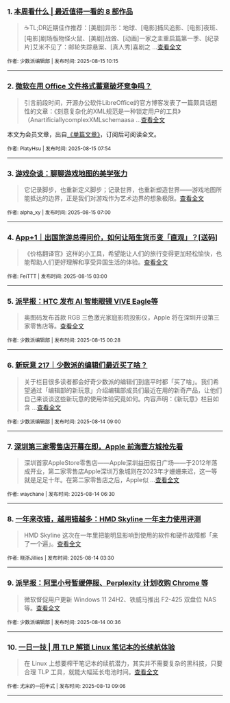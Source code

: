 ### 1. [本周看什么 | 最近值得一看的 8 部作品](https://sspai.com/post/101852)

> ☕️TL;DR近期佳作推荐：[美剧]异形：地球、[电影]捕风追影、[电影]夜班、[电影]剧场版物怪火鼠、[美剧]战酋、[动画]一家之主重启篇第一季、[纪录片]艾米不见了：邮轮失踪悬案、[真人秀]喜剧之 ...[查看全文](https://sspai.com/post/101852) 

<sub>作者: 少数派编辑部 | 发布时间: 2025-08-15 10:15</sub>

---


### 2. [微软在用 Office 文件格式蓄意破坏竞争吗？](https://sspai.com/prime/story/is-ooxml-artificially-complex)

> 引言前段时间，开源办公软件LibreOffice的官方博客发表了一篇颇具话题性的文章：《刻意复杂化的XML规范是一种锁定用户的工具》（AnartificiallycomplexXMLschemaasa ...[查看全文](https://sspai.com/prime/story/is-ooxml-artificially-complex)

本文为会员文章，出自[《单篇文章》](https://sspai.com/prime/precog/single)，订阅后可阅读全文。 

<sub>作者: PlatyHsu | 发布时间: 2025-08-15 07:54</sub>

---


### 3. [游戏杂谈：聊聊游戏地图的美学张力](https://sspai.com/post/101806)

> 它记录脚步，也重新定义脚步；记录世界，也重新塑造世界——游戏地图所能抵达的边界，正是我们对游戏作为艺术边界的想象极限。[查看全文](https://sspai.com/post/101806) 

<sub>作者: alpha_xy | 发布时间: 2025-08-15 07:00</sub>

---


### 4. [App+1｜出国旅游总得问价，如何让陌生货币变「直观」？[送码]](https://sspai.com/post/101678)

> 《价格翻译官》这样的小工具，希望能让人们的旅行变得更加轻松愉快，也能帮助人们更好理解和享受异国生活的体验。[查看全文](https://sspai.com/post/101678) 

<sub>作者: FeiTTT | 发布时间: 2025-08-15 03:00</sub>

---


### 5. [派早报：HTC 发布 AI 智能眼镜 VIVE Eagle等](https://sspai.com/post/101841)

> 奥图码发布首款 RGB 三色激光家庭影院投影仪，Apple 将在深圳开设第三家零售店等。[查看全文](https://sspai.com/post/101841) 

<sub>作者: 少数派编辑部 | 发布时间: 2025-08-15 00:28</sub>

---


### 6. [新玩意 217｜少数派的编辑们最近买了啥？](https://sspai.com/post/101824)

> 关于栏目很多读者都会好奇少数派的编辑们到底平时都「买了啥」。我们希望通过「编辑部的新玩意」介绍编辑部成员们最近在用的新奇产品，让他们自己来谈谈这些新玩意的使用体验究竟如何。内容声明：《新玩意》栏目如含 ...[查看全文](https://sspai.com/post/101824) 

<sub>作者: 少数派编辑部 | 发布时间: 2025-08-14 09:00</sub>

---


### 7. [深圳第三家零售店开幕在即，Apple 前海壹方城抢先看](https://sspai.com/post/101827)

> 深圳首家AppleStore零售店——Apple深圳益田假日广场——于2012年落成开业，第二家零售店Apple深圳万象城则在2023年才姗姗来迟，这一等就是足足十年。在第二家零售店之后，Apple似 ...[查看全文](https://sspai.com/post/101827) 

<sub>作者: waychane | 发布时间: 2025-08-14 06:30</sub>

---


### 8. [一年来改错，越用错越多：HMD Skyline 一年主力使用评测](https://sspai.com/post/101718)

> HMD Skyline 这次在一年里把能明显影响到使用的软件和硬件故障都「来了一个遍」。[查看全文](https://sspai.com/post/101718) 

<sub>作者: 晓浙Jillies | 发布时间: 2025-08-14 03:30</sub>

---


### 9. [派早报：阿里小号暂缓停服、Perplexity 计划收购 Chrome 等](https://sspai.com/post/101819)

> 微软督促用户更新 Windows 11 24H2、铁威马推出 F2-425 双盘位 NAS 等。[查看全文](https://sspai.com/post/101819) 

<sub>作者: 少数派编辑部 | 发布时间: 2025-08-14 00:36</sub>

---


### 10. [一日一技 | 用 TLP 解锁 Linux 笔记本的长续航体验](https://sspai.com/post/101744)

> 在 Linux 上想要榨干笔记本的续航潜力，其实并不需要复杂的黑科技，只要合理 TLP 工具，就能大幅延长电池时间。[查看全文](https://sspai.com/post/101744) 

<sub>作者: 尤米的一招半式 | 发布时间: 2025-08-13 09:06</sub>

---

